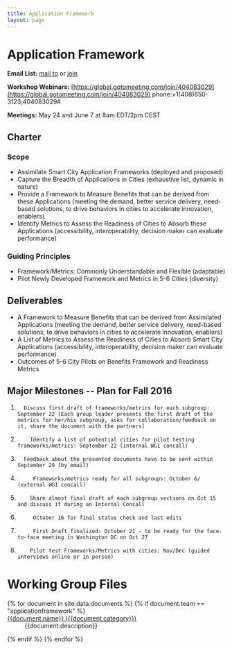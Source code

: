 ```yaml
---
title: Application Framework
layout: page
---
```


# Application Framework

**Email List:** [mail to](mailto:scf_applicationframework@nist.gov) or [join](mailto:scf_applicationframework-join@nist.gov) 

**Workshop Webinars:** [https://global.gotomeeting.com/join/404083029](https://global.gotomeeting.com/join/404083029) phone:+1(408)650-3123;404083029#

**Meetings:** May 24 and June 7 at 8am EDT/2pm CEST


## Charter

### Scope
  * Assimilate Smart City Application Frameworks (deployed and proposed) 
  * Capture the Breadth of Applications in Cities (exhaustive list, dynamic in nature)
  * Provide a Framework to Measure Benefits that can be derived from these Applications (meeting the demand, better service delivery, need-based solutions, to drive behaviors in cities to accelerate innovation, enablers)
  * Identify Metrics to Assess the Readiness of Cities to Absorb these Applications (accessibility, interoperability, decision maker can evaluate performance)


### Guiding Principles
  * Framework/Metrics: Commonly Understandable and Flexible (adaptable)
  * Pilot Newly Developed Framework and Metrics in 5-6 Cities (diversity)


## Deliverables

  * A Framework to Measure Benefits that can be derived from Assimilated Applications (meeting the demand, better service delivery, need-based solutions, to drive behaviors in cities to accelerate innovation, enablers)
  * A List of Metrics to Assess the Readiness of Cities to Absorb Smart City Applications (accessibility, interoperability, decision maker can evaluate performance)
  * Outcomes of 5-6 City Pilots on Benefits Framework and Readiness Metrics

## Major Milestones -- Plan for Fall 2016

1.       Discuss first draft of frameworks/metrics for each subgroup: September 22 [Each group leader presents the first draft of the metrics for her/his subgroup, asks for collaboration/feedback on it, share the document with the partners]
2.         Identify a list of potential cities for pilot testing frameworks/metrics: September 22 (internal WG1 concall)
3.       Feedback about the presented documents have to be sent within September 29 (by email)
4.          Frameworks/metrics ready for all subgroups: October 6/ (external WG1 concall)
5.         Share almost final draft of each subgroup sections on Oct 15 and discuss it during an Internal Concall 
6.          October 16 for final status check and last edits
7.          First Draft finalized: October 21 - to be ready for the face-to-face meeting in Washington DC on Oct 27
8.         Pilot test Frameworks/Metrics with cities: Nov/Dec (guided interviews online or in person)

# Working Group Files

<dl>
{% for document in site.data.documents %}
  {% if document.team == "applicationframework" %}
  
  <dt>
    <a href="{{document.url}}" >
    {{document.name}} ({{document.category}})</a>
  </dt>
  <dd>{{document.description}}</dd>

  {% endif %}
{% endfor %}
</dl>